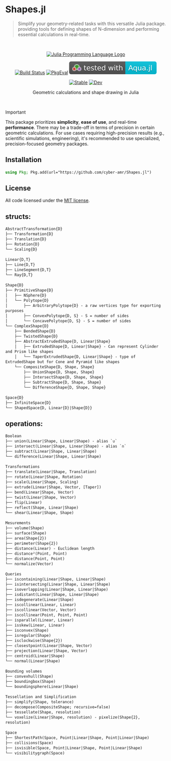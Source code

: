 <!-- Markdown link & img dfn's -->
[license]: LICENSE

# Shapes.jl
> Simplify your geometry-related tasks with this versatile Julia package. providing tools for defining shapes of N-dimension and performing essential calculations in real-time.

<div align="center">
  <br />
  <p>
    <a target="_blank" href="https://julialang.org/"><img src="https://upload.wikimedia.org/wikipedia/commons/thumb/1/1f/Julia_Programming_Language_Logo.svg/320px-Julia_Programming_Language_Logo.svg.png" alt="Julia Programming Language Logo" /></a>
  </p>
  <p>
    <a target="_blank" href="https://github.com/cyber-amr/Shapes.jl/actions/workflows/CI.yml?query=branch%3Amain"><img src="https://github.com/cyber-amr/Shapes.jl/actions/workflows/CI.yml/badge.svg?branch=main" alt="Build Status" /></a>
    <a target="_blank" href="https://JuliaCI.github.io/NanosoldierReports/pkgeval_badges/S/Shapes.html"><img src="https://JuliaCI.github.io/NanosoldierReports/pkgeval_badges/S/Shapes.svg" alt="PkgEval" /></a>
    <a target="_blank" href="https://github.com/JuliaTesting/Aqua.jl"><img src="https://raw.githubusercontent.com/JuliaTesting/Aqua.jl/master/badge.svg" alt="Aqua" /></a>
  </p>
  <p>
    <a target="_blank" href="https://cyber-amr.github.io/Shapes.jl/stable/"><img src="https://img.shields.io/badge/docs-stable-blue.svg" alt="Stable" /></a>
    <a target="_blank" href="https://cyber-amr.github.io/Shapes.jl/dev/"><img src="https://img.shields.io/badge/docs-dev-blue.svg" alt="Dev" /></a>
  </p>
  <p>Geometric calculations and shape drawing in Julia</p>
  <br />
</div>


> [!IMPORTANT]
> This package prioritizes **simplicity**, **ease of use**, and real-time **performance**. There may be a trade-off in terms of precision in certain geometric calculations. For use cases requiring high-precision results (e.g., scientific simulations, engineering), it's recommended to use specialized, precision-focused geometry packages.

## Installation
```julia
using Pkg; Pkg.add(url="https://github.com/cyber-amr/Shapes.jl")
```

## License
All code licensed under the [MIT license][license].

## structs:
```
AbstractTransformation{D}
├── Transformation{D}
├── Translation{D}
├── Rotation{D}
└── Scaling{D}

Linear{D,T}
├── Line{D,T}
├── LineSegment{D,T}
└── Ray{D,T}

Shape{D}
├── PrimitiveShape{D}
│   ├── NSphere{D}
│   └── Polytope{D}
│       ├── ArbitraryPolytope{D} - a raw vertices type for exporting purposes
│       ├── ConvexPolytope{D, S} - S = number of sides
│       └── ConcavePolytope{D, S} - S = number of sides
└── ComplexShape{D}
    ├── BendedShape{D}
    ├── TwistedShape{D}
    ├── AbstractExtrudedShape{D, Linear|Shape}
    │   ├── ExtrudedShape{D, Linear|Shape} - Can represent Cylinder and Prism like shapes
    │   └── TaperExtrudedShape{D, Linear|Shape} - type of ExtrudedShape but for Cone and Pyramid like shapes
    └── CompositeShape{D, Shape, Shape}
        ├── UnionShape{D, Shape, Shape}
        ├── IntersectShape{D, Shape, Shape}
        ├── SubtractShape{D, Shape, Shape}
        └── DifferenceShape{D, Shape, Shape}

Space{D}
├── InfiniteSpace{D}
└── ShapedSpace{D, Linear{D}|Shape{D}}
```

## operations:
```
Boolean
├── union(Linear|Shape, Linear|Shape) - alias `∪`
├── intersect(Linear|Shape, Linear|Shape) - alias `∩`
├── subtract(Linear|Shape, Linear|Shape)
└── difference(Linear|Shape, Linear|Shape)

Transformations
├── translate(Linear|Shape, Translation)
├── rotate(Linear|Shape, Rotation)
├── scale(Linear|Shape, Scaling)
├── extrude(Linear|Shape, Vector, [Taper])
├── bend(Linear|Shape, Vector)
├── twist(Linear|Shape, Vector)
├── flip(Linear)
├── reflect(Shape, Linear|Shape)
└── shear(Linear|Shape, Shape)

Mesurements
├── volume(Shape)
├── surface(Shape)
├── area(Shape{2})
├── perimeter(Shape{2})
├── distance(Linear) - Euclidean length
├── distance²(Point, Point)
├── distance(Point, Point)
└── normalize(Vector)

Queries
├── iscontaining(Linear|Shape, Linear|Shape)
├── isintersecting(Linear|Shape, Linear|Shape)
├── isoverlapping(Linear|Shape, Linear|Shape)
├── isdistant(Linear|Shape, Linear|Shape)
├── isdegenerate(Linear|Shape)
├── iscollinear(Linear, Linear)
├── iscollinear(Vector, Vector)
├── iscollinear(Point, Point, Point)
├── isparallel(Linear, Linear)
├── isskew(Linear, Linear)
├── isconvex(Shape)
├── isregular(Shape)
├── isclockwise(Shape{2})
├── closestpoint(Linear|Shape, Vector)
├── projection(Linear|Shape, Vector)
├── centroid(Linear|Shape)
└── normal(Linear|Shape)

Bounding volumes
├── convexhull(Shape)
├── boundingbox(Shape)
└── boundingsphere(Linear|Shape)

Tessellation and Simplification
├── simplify(Shape, tolerance)
├── decompose(CompositeShape; recursive=false)
├── tessellate(Shape, resolution)
└── voxelize(Linear|Shape, resolution) - pixelize(Shape{2}, resolution)

Space
├── ShortestPath(Space, Point|Linear|Shape, Point|Linear|Shape)
├── collisions(Space)
├── isvisible(Space, Point|Linear|Shape, Point|Linear|Shape)
└── visibilitygraph(Space)
```
